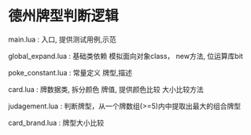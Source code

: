 # 德州牌型判断逻辑

main.lua : 入口, 提供测试用例,示范

global_expand.lua : 基础类依赖  模拟面向对象class， new方法,  位运算库bit

poke_constant.lua : 常量定义 牌型,描述

card.lua : 牌数据类, 拆分颜色 牌值, 提供颜色比较  大小比较方法

judagement.lua : 判断牌型，从一个牌数组(>=5)内中提取出最大的组合牌型

card_brand.lua : 牌型大小比较
